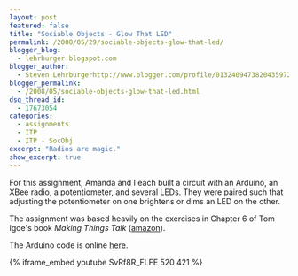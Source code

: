 ```yaml
---
layout: post
featured: false
title: "Sociable Objects - Glow That LED"
permalink: /2008/05/29/sociable-objects-glow-that-led/
blogger_blog:
  - lehrburger.blogspot.com
blogger_author:
  - Steven Lehrburgerhttp://www.blogger.com/profile/01324094738204359728noreply@blogger.com
blogger_permalink:
  - /2008/05/sociable-objects-glow-that-led.html
dsq_thread_id:
  - 17673054
categories:
  - assignments
  - ITP
  - ITP - SocObj
excerpt: "Radios are magic."
show_excerpt: true
---
```

For this assignment, Amanda and I each built a circuit with an Arduino, an XBee radio, a potentiometer, and several LEDs. They were paired such that adjusting the potentiometer on one brightens or dims an LED on the other.

The assignment was based heavily on the exercises in Chapter 6 of Tom Igoe's book *Making Things Talk* ([amazon][1]).

The Arduino code is online [here][2].

{% iframe_embed youtube SvRf8R_FLFE 520 421 %}
  
###### <a href="http://lehrburger.com/SocObj_GlowThatLED/SocObj_GlowThatLED-1.jpg"><img src="http://lehrburger.com/SocObj_GlowThatLED/SocObj_GlowThatLED-1.jpg" alt="" id="BLOGGER_PHOTO_ID_5205122160176868562" /></a>

###### <a href="http://lehrburger.com/SocObj_GlowThatLED/SocObj_GlowThatLED-2.jpg"><img src="http://lehrburger.com/SocObj_GlowThatLED/SocObj_GlowThatLED-2.jpg" alt="" id="BLOGGER_PHOTO_ID_5205122160176868562" /></a>

###### <a href="http://lehrburger.com/SocObj_GlowThatLED/SocObj_GlowThatLED-5.jpg"><img src="http://lehrburger.com/SocObj_GlowThatLED/SocObj_GlowThatLED-5.jpg" alt="" id="BLOGGER_PHOTO_ID_5205122160176868562" /></a>

###### <a href="http://lehrburger.com/SocObj_GlowThatLED/SocObj_GlowThatLED-6.jpg"><img src="http://lehrburger.com/SocObj_GlowThatLED/SocObj_GlowThatLED-6.jpg" alt="" id="BLOGGER_PHOTO_ID_5205122160176868562" /></a>

 [1]: http://www.amazon.com/Making-Things-Talk-Practical-Connecting/dp/0596510519
 [2]: http://lehrburger.com/glow_that_led.pde
